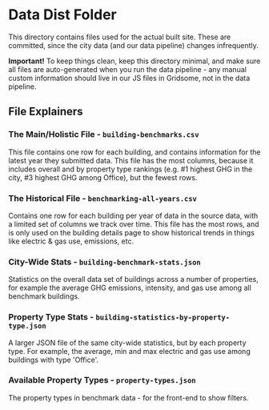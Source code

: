 # Data Dist Folder

This directory contains files used for the actual built site. These are committed, since the city
data (and our data pipeline) changes infrequently.

**Important!** To keep things clean, keep this directory minimal, and make sure all files are
auto-generated when you run the data pipeline - any manual custom information should live in our
JS files in Gridsome, not in the data pipeline.

## File Explainers

### The Main/Holistic File - `building-benchmarks.csv`

This file contains one row for each building, and contains information for the latest year they
submitted data. This file has the most columns, because it includes overall and by property type
rankings (e.g. #1 highest GHG in the city, #3 highest GHG among Office), but the fewest rows.

### The Historical File - `benchmarking-all-years.csv`

Contains one row for each building per year of data in the source data, with a limited set of
columns we track over time. This file has the most rows, and is only used on the building details
page to show historical trends in things like electric & gas use, emissions, etc.

### City-Wide Stats - `building-benchmark-stats.json`

Statistics on the overall data set of buildings across a number of properties, for example the
average GHG emissions, intensity, and gas use among all benchmark buildings.

### Property Type Stats - `building-statistics-by-property-type.json`

A larger JSON file of the same city-wide statistics, but by each property type. For example, the
average, min and max electric and gas use among buildings with type 'Office'.

### Available Property Types - `property-types.json`

The property types in benchmark data - for the front-end to show filters.
